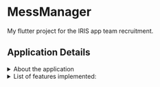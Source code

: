 # MessManager

My flutter project for the IRIS app team recruitment.

## Application Details
<details>
<summary>  About the application </summary>
<br> This app helps students register for their college food mess and grants them additional features like viewing menus and food options, requesting a mess change, and managing their mess finances. It makes the whole process simple, straightforward, and easy to use. With MessManager, managing your college food mess is simple, convenient, and stress-free
</details>

<details>
  <summary>
    List of features implemented:
  </summary>
  <br>
 Role based login:
    
 Both the user and admin can open their corresponnding section the app using the same page. 
 <br><br>
 <img src="/assets/icon/Screenshot_1705234025.png" alt="My Image" width="170" height="350"> 
   <br>
  ##  User: 
  
  User Registration:
    The user must sign up for the mess for the first time through the signup :<br>
    Once the sign up is done, user has to register for the mess,<br>
    which incudes chosing the mess, selecting the data and the corresponding mess balance.
    <br>
    <br>
    <img src="/assets/icon/signup_user.png" alt="My Image" width="170" height="350"> -> <img src="/assets/icon/Landingpage_user.png" alt="My Image" width="170" height="350"> -> <img src="/assets/icon/messbalance_and_date.png" alt="My Image" width="170" height="350"> -> <img src="/assets/icon/available_mess.png" alt="My Image" width="170" height="350"> -> <img src="/assets/icon/confirming_mess_regiistration.png" alt="My Image" width="170" height="350">
<br> Finally after registering the User detail along with the mess detail will be shown.
<br><br>
<img src="/assets/icon/messdetails_and_user_details.png" alt="My Image" width="170" height="350">
## Admin
Admin has several access in the app.<br>
Admin can add a new mess, and also delete the mess too. He can set the parameters such as the 
- Mess type
- Per day cost of the mess
- Total occupants in the mess
- The mess menu
  <br> here is the flow of through the screen shots:
  <br><br>
  <img src="/assets/icon/loginadmin.jpg" alt="My Image" width="170" height="350"> -> <img src="/assets/icon/messviewb.jpg" alt="My Image" width="170" height="350"> -> <img src="/assets/icon/messadd.jpg" alt="My Image" width="170" height="350"> -> <img src="/assets/icon/messviewaf.jpg" alt="My Image" width="170" height="350">
  <br> Similarly the mess can be deleted.
  <br>
 Mess admin can view the users of each mess and can individually deallocate each user from the mess<br>
 here is vedio tutorial for the same:

 
  <details>
    <summary>
      Mess Registration:
    </summary>
  </details>
    <br>
  <details>
    <summary>
      Mess Change:
    </summary>
  </details>
</details>
